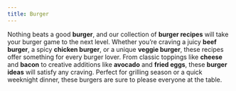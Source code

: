 ```yaml
---
title: Burger
---
```


Nothing beats a good **burger**, and our collection of **burger recipes** will take your burger game to the next level. Whether you’re craving a juicy **beef burger**, a spicy **chicken burger**, or a unique **veggie burger**, these recipes offer something for every burger lover. From classic toppings like **cheese** and **bacon** to creative additions like **avocado** and **fried eggs**, these **burger ideas** will satisfy any craving. Perfect for grilling season or a quick weeknight dinner, these burgers are sure to please everyone at the table.
